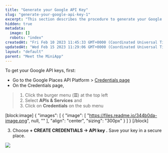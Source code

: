 ```yaml
---
title: "Generate your Google API Key"
slug: "generate-your-google-api-key-1"
excerpt: "This section describes the procedure to generate your Google API Key."
hidden: true
metadata: 
  image: []
  robots: "index"
createdAt: "Fri Feb 10 2023 11:45:33 GMT+0000 (Coordinated Universal Time)"
updatedAt: "Wed Feb 15 2023 11:29:06 GMT+0000 (Coordinated Universal Time)"
layout: "default"
parent: "Meet the MiniApp"
---
```

To get your Google API keys, first:

- Go to the Google Places API Platform > [Credentials page](https://console.cloud.google.com/project/_/google/maps-apis/credentials?utm_source=Docs_Credentials&_gl=1*1v16cg8*_ga*MTE5NjA2MTk0Mi4xNjc0NTcwNDIw*_ga_NRWSTWS78N*MTY3NDU3MDQyMC4xLjAuMTY3NDU3MDQ0MC4wLjAuMA..) 
- On the Credentials page, 

> 1. Click the burger menu (**☰**) at the top left 
> 2. Select **APIs & Services** and
> 3. Click on **Credentials** on the sub menu

[block:image]
{
  "images": [
    {
      "image": [
        "https://files.readme.io/344b0da-image.png",
        null,
        ""
      ],
      "align": "center",
      "sizing": "300px"
    }
  ]
}
[/block]


3. Choose **+ CREATE CREDENTIALS -> API key .**  Save your key in a secure place.

![](https://files.readme.io/ad16616-image.png)
